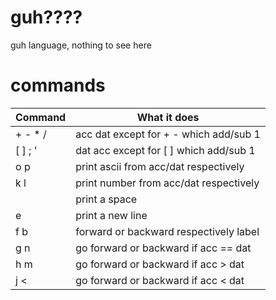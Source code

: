 # guh????
guh language, nothing to see here
# commands
Command | What it does
--------|--------------------------------------------------
+ - * / | acc <operator> dat except for + - which add/sub 1
[ ] ; ' | dat <operator> acc except for [ ] which add/sub 1
o p     | print ascii from acc/dat respectively
k l     | print number from acc/dat respectively
<space> | print a space
e       | print a new line
f b     | forward or backward respectively label
g n     | go forward or backward if acc == dat
h m     | go forward or backward if acc > dat
j <     | go forward or backward if acc < dat